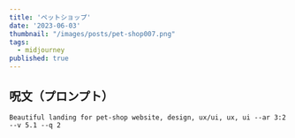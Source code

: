 ```yaml
---
title: 'ペットショップ'
date: '2023-06-03'
thumbnail: "/images/posts/pet-shop007.png"
tags:
  - midjourney
published: true
---
```


## 呪文（プロンプト）
```
Beautiful landing for pet-shop website, design, ux/ui, ux, ui --ar 3:2 --v 5.1 --q 2
```